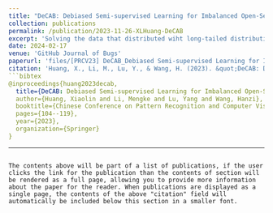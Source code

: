 ```yaml
---
title: "DeCAB: Debiased Semi-supervised Learning for Imbalanced Open-Set Data"
collection: publications
permalink: /publication/2023-11-26-XLHuang-DeCAB
excerpt: 'Solving the data that distributed wiht long-tailed distributions and OOD samples'
date: 2024-02-17
venue: 'GitHub Journal of Bugs'
paperurl: 'files/[PRCV23] DeCAB_Debiased Semi-supervised Learning for Imbalanced Open-Set Data.pdf'
citation: 'Huang, X., Li, M., Lu, Y., & Wang, H. (2023). &quot;DeCAB: Debiased Semi-supervised Learning for Imbalanced Open-Set Data.&quot; <i>Chinese Conference on Pattern Recognition and Computer Vision (PRCV)</i>. pp.104-119.'
```bibtex
@inproceedings{huang2023decab,
  title={DeCAB: Debiased Semi-supervised Learning for Imbalanced Open-Set Data},
  author={Huang, Xiaolin and Li, Mengke and Lu, Yang and Wang, Hanzi},
  booktitle={Chinese Conference on Pattern Recognition and Computer Vision (PRCV)},
  pages={104--119},
  year={2023},
  organization={Springer}
}
```
---
```

The contents above will be part of a list of publications, if the user clicks the link for the publication than the contents of section will be rendered as a full page, allowing you to provide more information about the paper for the reader. When publications are displayed as a single page, the contents of the above "citation" field will automatically be included below this section in a smaller font.
